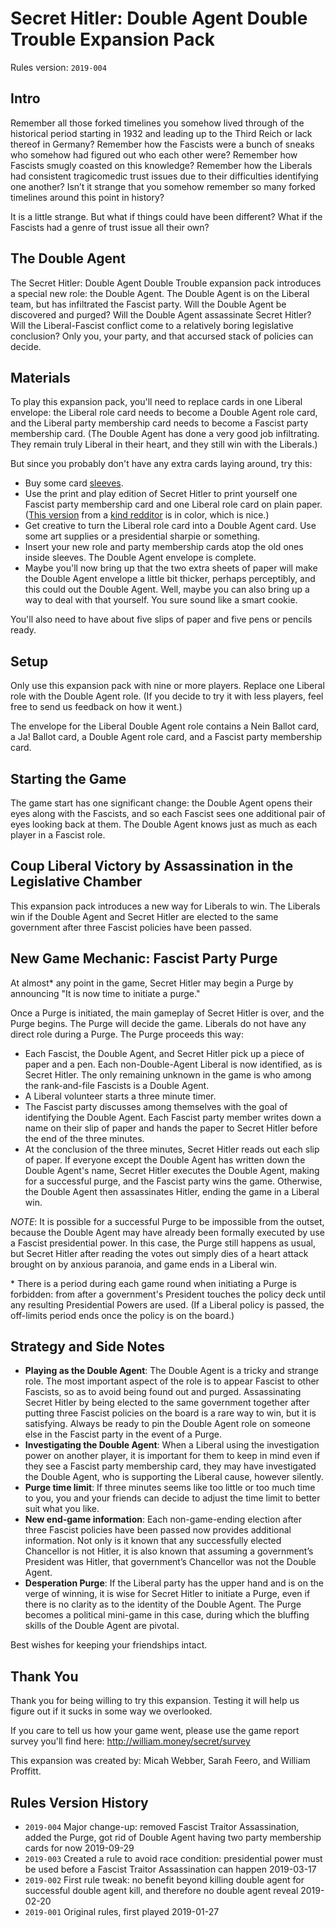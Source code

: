 # Secret Hitler: Double Agent Double Trouble Expansion Pack

Rules version: `2019-004`


## Intro

Remember all those forked timelines you somehow lived through of the historical period starting in 1932 and leading up to the Third Reich or lack thereof in Germany? Remember how the Fascists were a bunch of sneaks who somehow had figured out who each other were? Remember how Fascists smugly coasted on this knowledge? Remember how the Liberals had consistent tragicomedic trust issues due to their difficulties identifying one another? Isn’t it strange that you somehow remember so many forked timelines around this point in history?

It is a little strange. But what if things could have been different? What if the Fascists had a genre of trust issue all their own?


## The Double Agent

The Secret Hitler: Double Agent Double Trouble expansion pack introduces a special new role: the Double Agent. The Double Agent is on the Liberal team, but has infiltrated the Fascist party. Will the Double Agent be discovered and purged? Will the Double Agent assassinate Secret Hitler? Will the Liberal-Fascist conflict come to a relatively boring legislative conclusion? Only you, your party, and that accursed stack of policies can decide.


## Materials

To play this expansion pack, you'll need to replace cards in one Liberal envelope: the Liberal role card needs to become a Double Agent role card, and the Liberal party membership card needs to become a Fascist party membership card. (The Double Agent has done a very good job infiltrating. They remain truly Liberal in their heart, and they still win with the Liberals.)

But since you probably don't have any extra cards laying around, try this:

* Buy some card [sleeves](https://www.amazon.com/gp/product/B072ZY1H1X/ref=ppx_yo_dt_b_search_asin_title?ie=UTF8&psc=1). 
* Use the print and play edition of Secret Hitler to print yourself one Fascist party membership card and one Liberal role card on plain paper. ([This version](http://william.money/secret/secret-hitler-print-n-play-color.pdf) from a [kind redditor](https://www.reddit.com/r/boardgames/comments/3yepx7/i_made_a_print_and_play_secret_hitler/) is in color, which is nice.)
* Get creative to turn the Liberal role card into a Double Agent card. Use some art supplies or a presidential sharpie or something.
* Insert your new role and party membership cards atop the old ones inside sleeves. The Double Agent envelope is complete.
* Maybe you'll now bring up that the two extra sheets of paper will make the Double Agent envelope a little bit thicker, perhaps perceptibly, and this could out the Double Agent. Well, maybe you can also bring up a way to deal with that yourself. You sure sound like a smart cookie.

You'll also need to have about five slips of paper and five pens or pencils ready.

## Setup

Only use this expansion pack with nine or more players. Replace one Liberal role with the  Double Agent role. (If you decide to try it with less players, feel free to send us feedback on how it went.)

The envelope for the Liberal Double Agent role contains a Nein Ballot card, a Ja! Ballot card, a Double Agent role card, and a Fascist party membership card.


## Starting the Game

The game start has one significant change: the Double Agent opens their eyes along with the Fascists, and so each Fascist sees one additional pair of eyes looking back at them. The Double Agent knows just as much as each player in a Fascist role.

## Coup Liberal Victory by Assassination in the Legislative Chamber

This expansion pack introduces a new way for Liberals to win. The Liberals win if the Double Agent and Secret Hitler are elected to the same government after three Fascist policies have been passed.


## New Game Mechanic: Fascist Party Purge

At almost* any point in the game, Secret Hitler may begin a Purge by announcing "It is now time to initiate a purge."

Once a Purge is initiated, the main gameplay of Secret Hitler is over, and the Purge begins. The Purge will decide the game. Liberals do not have any direct role during a Purge. The Purge proceeds this way:

* Each Fascist, the Double Agent, and Secret Hitler pick up a piece of paper and a pen. Each non-Double-Agent Liberal is now identified, as is Secret Hitler. The only remaining unknown in the game is who among the rank-and-file Fascists is a Double Agent.
* A Liberal volunteer starts a three minute timer.
* The Fascist party discusses among themselves with the goal of identifying the Double Agent. Each Fascist party member writes down a name on their slip of paper and hands the paper to Secret Hitler before the end of the three minutes.
* At the conclusion of the three minutes, Secret Hitler reads out each slip of paper. If everyone except the Double Agent has written down the Double Agent's name, Secret Hitler executes the Double Agent, making for a successful purge, and the Fascist party wins the game. Otherwise, the Double Agent then assassinates Hitler, ending the game in a Liberal win.

*NOTE*: It is possible for a successful Purge to be impossible from the outset, because the Double Agent may have already been formally executed by use a Fascist presidential power. In this case, the Purge still happens as usual, but Secret Hitler after reading the votes out simply dies of a heart attack brought on by anxious paranoia, and game ends in a Liberal win.

&#42; There is a period during each game round when initiating a Purge is forbidden: from after a government's President touches the policy deck until any resulting Presidential Powers are used. (If a Liberal policy is passed, the off-limits period ends once the policy is on the board.)



## Strategy and Side Notes

* **Playing as the Double Agent**: The Double Agent is a tricky and strange role. The most important aspect of the role is to appear Fascist to other Fascists, so as to avoid being found out and purged. Assassinating Secret Hitler by being elected to the same government together after putting three Fascist policies on the board is a rare way to win, but it is  satisfying. Always be ready to pin the Double Agent role on someone else in the Fascist party in the event of a Purge.
* **Investigating the Double Agent**: When a Liberal using the investigation power on another player, it is important for them to keep in mind even if they see a Fascist party membership card, they may have investigated the Double Agent, who is supporting the Liberal cause, however silently.
* **Purge time limit**: If three minutes seems like too little or too much time to you, you and your friends can decide to adjust the time limit to better suit what you like.
* **New end-game information**: Each non-game-ending election after three Fascist policies have been passed now provides additional information. Not only is it known that any successfully elected Chancellor is not Hitler, it is also known that assuming a government’s President was Hitler, that government’s Chancellor was not the Double Agent.
* **Desperation Purge**: If the Liberal party has the upper hand and is on the verge of winning, it is wise for Secret Hitler to initiate a Purge, even if there is no clarity as to the identity of the Double Agent. The Purge becomes a political mini-game in this case, during which the bluffing skills of the Double Agent are pivotal.

Best wishes for keeping your friendships intact.

## Thank You

Thank you for being willing to try this expansion. Testing it will help us figure out if it sucks in some way we overlooked.

If you care to tell us how your game went, please use the game report survey you'll find here: http://william.money/secret/survey

This expansion was created by: Micah Webber, Sarah Feero, and William Proffitt.


## Rules Version History

* `2019-004` Major change-up: removed Fascist Traitor Assassination, added the Purge, got rid of Double Agent having two party membership cards for now 2019-09-29
* `2019-003` Created a rule to avoid race condition: presidential power must be used before a Fascist Traitor Assassination can happen 2019-03-17
* `2019-002` First rule tweak: no benefit beyond killing double agent for successful double agent kill, and therefore no double agent reveal 2019-02-20
* `2019-001` Original rules, first played 2019-01-27